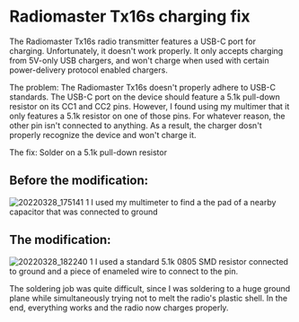 # Radiomaster Tx16s charging fix
The Radiomaster Tx16s radio transmitter features a USB-C port for charging. Unfortunately, it doesn't work properly. It only accepts charging from 5V-only USB chargers,
and won't charge when used with certain power-delivery protocol enabled chargers. 

The problem: The Radiomaster Tx16s doesn't properly adhere to USB-C standards. The USB-C port on the device should feature a 5.1k pull-down resistor on its CC1 and CC2
pins. However, I found using my multimer that it only features a 5.1k resistor on one of those pins. For whatever reason, the other pin isn't connected to anything. As a result, the charger dosn't
properly recognize the device and won't charge it.

The fix: Solder on a 5.1k pull-down resistor

## Before the modification:
![20220328_175141 1](https://user-images.githubusercontent.com/95006894/167707483-bf7fa2c7-a901-4cb6-a41f-895d21829a5a.jpg)
I used my multimeter to find a the pad of a nearby capacitor that was connected to ground
## The modification:
![20220328_182240 1](https://user-images.githubusercontent.com/95006894/167707857-8ef85e45-a115-4b76-8b98-0ce383540bbc.jpg)
I used a standard 5.1k 0805 SMD resistor connected to ground and a piece of enameled wire to connect to the pin.

The soldering job was quite difficult, since I was soldering to a huge ground plane while simultaneously trying not to melt the radio's plastic shell.
In the end, everything works and the radio now charges properly. 
